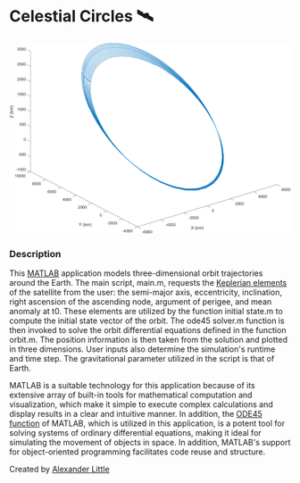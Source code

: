 # Celestial Circles :artificial_satellite:

![Example trajectory](./example.png)

### Description
This [MATLAB](https://www.mathworks.com/products/matlab.html) application models three-dimensional orbit trajectories around the Earth. The main script, main.m, requests the [Keplerian elements](https://en.wikipedia.org/wiki/Orbital_elements) of the satellite from the user: the semi-major axis, eccentricity, inclination, right ascension of the ascending node, argument of perigee, and mean anomaly at t0. These elements are utilized by the function initial state.m to compute the initial state vector of the orbit. The ode45 solver.m function is then invoked to solve the orbit differential equations defined in the function orbit.m. The position information is then taken from the solution and plotted in three dimensions. User inputs also determine the simulation's runtime and time step. The gravitational parameter utilized in the script is that of Earth.

MATLAB is a suitable technology for this application because of its extensive array of built-in tools for mathematical computation and visualization, which make it simple to execute complex calculations and display results in a clear and intuitive manner. In addition, the [ODE45 function](https://www.mathworks.com/help/matlab/ref/ode45.html) of MATLAB, which is utilized in this application, is a potent tool for solving systems of ordinary differential equations, making it ideal for simulating the movement of objects in space. In addition, MATLAB's support for object-oriented programming facilitates code reuse and structure.

Created by [Alexander Little](https://github.com/space-ranger-99)
